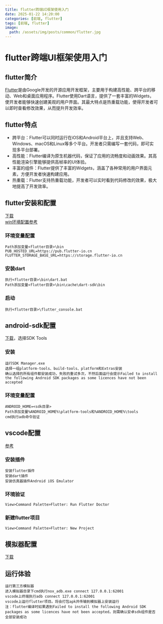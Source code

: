 ```yaml
---
title: flutter跨端UI框架使用入门
date: 2025-01-22 14:20:00
categories: [前端, flutter]
tags: [前端, flutter]
image:
  path: /assets/img/posts/common/flutter.jpg
---
```


# flutter跨端UI框架使用入门

## flutter简介
[Flutter](https://flutter.dev/)是由Google开发的开源应用开发框架，主要用于构建高性能、跨平台的移动、Web和桌面应用程序。Flutter使用Dart语言，提供了一套丰富的Widgets，使开发者能够快速创建美观的用户界面。其最大特点是热重载功能，使得开发者可以即时查看修改效果，从而提升开发效率‌。
## flutter特点
+ 跨平台‌：Flutter可以同时运行在iOS和Android平台上，并且支持Web、Windows、macOS和Linux等多个平台。开发者只需编写一套代码，即可实现多平台部署‌。
+ 高性能‌：Flutter编译为原生机器代码，保证了应用的流畅度和动画效果。其高性能渲染引擎能够提供高帧率的UI体验‌。
+ 丰富的组件‌：Flutter提供了丰富的Widgets，涵盖了各种常用的用户界面元素，方便开发者快速构建应用‌。
+ 热重载‌：Flutter支持热重载功能，开发者可以实时看到代码修改的效果，极大地提高了开发效率‌。
## flutter安装和配置
[下载](https://github.com/flutter/flutter/releases)   
[win环境配置参考](https://flutterchina.club/setup-windows/)

### 环境变量配置
```
Path添加变量<flutter目录>\bin
PUB_HOSTED_URL=https://pub.flutter-io.cn
FLUTTER_STORAGE_BASE_URL=https://storage.flutter-io.cn
```

### 安装dart
```
执行<flutter目录>\bin\dart.bat
Path添加变量<flutter目录>\bin\cache\dart-sdk\bin
```

### 启动
```
执行<flutter目录>\flutter_console.bat
```

## android-sdk配置
[下载](https://www.androiddevtools.cn/)，选择SDK Tools

### 安装
```
运行SDK Manager.exe
选择一组platform-tools、build-tools、platform和Extras安装
确认选择的所有组件都安装成功，失败的重试多次，不然后面运行会提示Failed to install the following Android SDK packages as some licences have not been accepted
```

### 环境变量配置
```
ANDROID_HOME=<sdk目录>
Path添加变量%ANDROID_HOME%\platform-tools和%ANDROID_HOME%\tools
cmd执行adb命令验证
```

## vscode配置
[参考](https://flutterchina.club/get-started/editor/#vscode)
### 安装插件
```
安装flutter插件
安装dart插件
安装仿真器插件Android iOS Emulator
```

### 环境验证
```
View>Command Palette>Flutter: Run Flutter Doctor
```

### 新建flutter项目
```
View>Command Palette>Flutter: New Project
```

## 模拟器配置
[下载](https://www.yeshen.com/)

## 运行体验
```
运行第三方模拟器
进入模拟器目录下cmd执行nox_adb.exe connect 127.0.0.1:62001
vscode上终端执行adb connect 127.0.0.1:62001
vscode上运行flutter项目。将会打包apk并传输到模拟器上安装运行
注：flutter编译时如果遇到Failed to install the following Android SDK packages as some licences have not been accepted，则需确认安卓sdk组件是否全部安装成功
```